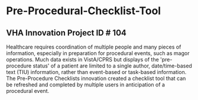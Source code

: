 # Pre-Procedural-Checklist-Tool
VHA Innovation Project ID # 104
-------------------------------

Healthcare requires coordination of multiple people and many pieces of information, especially in preparation for procedural events, such as magor operations.  Much data exists in VistA/CPRS but displays of the 'pre-procedure status' of a patient are limited to a single author, date/time-based text (TIU) information, rather than event-based or task-based information.  The Pre-Procedure Checklists innovation created a checklist tool that can be refreshed and completed by multiple users in anticipation of a procedural event.

